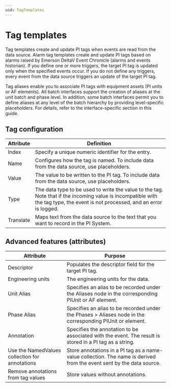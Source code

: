 ```yaml
---
uid: TagTemplates
---
```


# Tag templates

Tag templates create and update PI tags when events are read from the data source. Alarm tag templates create and update PI tags based on alarms raised by Emerson DeltaV Event Chronicle (alarms and events historian). If you define one or more triggers, the target PI tag is updated only when the specified events occur. If you do not define any triggers, every event from the data source triggers an update of the target PI tag.

Tag aliases enable you to associate PI tags with equipment assets (PI units or AF elements). All batch interfaces support the creation of aliases at the unit batch and phase level. In addition, some batch interfaces permit you to define aliases at any level of the batch hierarchy by providing level-specific placeholders. For details, refer to the interface-specific section in this guide.

## Tag configuration

| Attribute | Definition |
| --------- | ---------- |
| Index | Specify a unique numeric identifier for the entry. |
| Name |  Configures how the tag is named. To include data from the data source, use placeholders. |
| Value | The value to be written to the PI tag. To include data from the data source, use placeholders. |
| Type |  The data type to be used to write the value to the tag. Note that if the incoming value is incompatible with the tag type, the event is not processed, and an error is logged. |
| Translate | Maps text from the data source to the text that you want to record in the PI System. |

## Advanced features (attributes)

| Attribute | Purpose |
| --------- | ------- |
| Descriptor | Populates the descriptor field for the target PI tag. |
| Engineering units | The engineering units for the data. 
Unit Alias | Specifies an alias to be recorded under the Aliases node in the corresponding PIUnit or AF element. |
| Phase Alias | Specifies an alias to be recorded under the Phases > Aliases node in the corresponding PIUnit or element. |
| Annotation | Specifies the annotation to be associated with the event. The result is stored in a PI tag as a string. |
| Use the NamedValues collection for annotations | Store annotations in a PI tag as a name-value collection. The name is derived from the event sent by the data source. |
| Remove annotations from tag values | Store values without annotations. |

